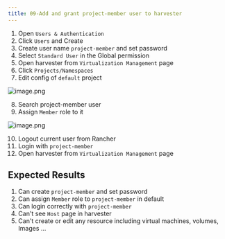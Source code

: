 ```yaml
---
title: 09-Add and grant project-member user to harvester
---
```

1. Open `Users & Authentication` 
2. Click `Users` and Create
3. Create user name `project-member` and set password
4. Select `Standard User` in the Global permission
5. Open harvester from `Virtualization Management` page
6. Click `Projects/Namespaces`
7. Edit config of `default` project

![image.png](https://images.zenhubusercontent.com/61519853321ea20d65443929/25221ce8-909a-4532-85d0-5a1912528f37)

8. Search project-member user
9.  Assign `Member` role to it

![image.png](https://images.zenhubusercontent.com/61519853321ea20d65443929/cac6a089-833c-4d37-b0da-bd0ad08677c1)

10. Logout current user from Rancher 
11. Login with `project-member`
12. Open harvester from `Virtualization Management` page

## Expected Results
1. Can create `project-member` and set password
2. Can assign `Member` role to `project-member` in default
3. Can login correctly with `project-member`
4. Can't see `Host` page in harvester
5. Can't create or edit any resource including virtual machines, volumes, Images ...